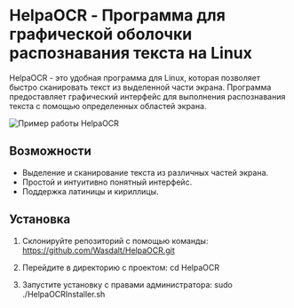 # HelpaOCR - Программа для графической оболочки распознавания текста на Linux

HelpaOCR - это удобная программа для Linux, которая позволяет быстро сканировать текст из выделенной части экрана. Программа предоставляет графический интерфейс для выполнения распознавания текста с помощью определенных областей экрана.

![Пример работы HelpaOCR](screenshots/screenshot.png)

## Возможности

- Выделение и сканирование текста из различных частей экрана.
- Простой и интуитивно понятный интерфейс.
- Поддержка латиницы и кириллицы.

## Установка

1. Склонируйте репозиторий с помощью команды:
  https://github.com/Wasdalt/HelpaOCR.git

2. Перейдите в директорию с проектом:
  cd HelpaOCR

3. Запустите установку с правами администратора:
  sudo ./HelpaOCRInstaller.sh
